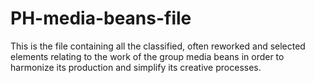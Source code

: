 # PH-media-beans-file
This is the file containing all the classified, often reworked and selected elements relating to the work of the group media beans in order to harmonize its production and simplify its creative processes.
